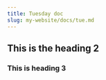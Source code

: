 ```yaml
---
title: Tuesday doc
slug: my-website/docs/tue.md
---
```

## This is the heading 2

### This is heading 3